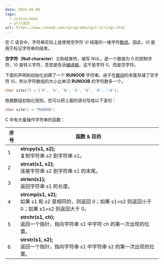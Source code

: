 ```yaml
---
date: 2024-05-08
tags:
  - status/done
  - pf/C语言
url: https://www.runoob.com/cprogramming/c-strings.html
---
```


在 C 语言中，字符串实际上是使用空字符 \\0 结尾的一维字符[数组](数组.md)。因此，\\0 是用于标记字符串的结束。

**空字符（Null character**）又称结束符，缩写 NUL，是一个数值为 0 的控制字符，\\0 是转义字符，意思是告诉[编译器](../../01工具使用/编译原理/编译器.md)，这不是字符 0，而是空字符。

下面的声明和初始化创建了一个 **RUNOOB** 字符串。由于在[数组](数组.md)的末尾存储了空字符 \\0，所以字符数组的大小比单词 **RUNOOB** 的字符数多一个。

```c
char site[7] = {'R', 'U', 'N', 'O', 'O', 'B', '\0'};
```

依据数组初始化规则，您可以把上面的语句写成以下语句：

```c
char site[] = "RUNOOB";
```

C 中有大量操作字符串的函数：

| 序号  | 函数 & 目的                                                                           |
| --- | --------------------------------------------------------------------------------- |
| 1   | **strcpy(s1, s2);**  <br>复制字符串 s2 到字符串 s1。                                        |
| 2   | **strcat(s1, s2);**  <br>连接字符串 s2 到字符串 s1 的末尾。                                    |
| 3   | **strlen(s1);**  <br>返回字符串 s1 的长度。                                                |
| 4   | **strcmp(s1, s2);**  <br>如果 s1 和 s2 是相同的，则返回 0；如果 s1<s2 则返回小于 0；如果 s1>s2 则返回大于 0。 |
| 5   | **strchr(s1, ch);**  <br>返回一个指针，指向字符串 s1 中字符 ch 的第一次出现的位置。                        |
| 6   | **strstr(s1, s2);**  <br>返回一个指针，指向字符串 s1 中字符串 s2 的第一次出现的位置。                       |
